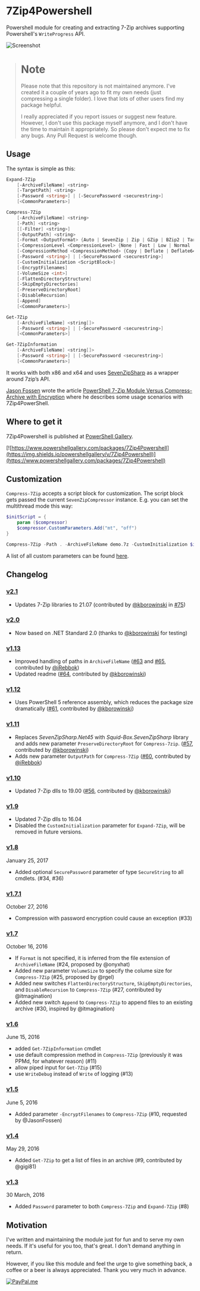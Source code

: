 # 7Zip4Powershell

Powershell module for creating and extracting 7-Zip archives supporting Powershell's `WriteProgress` API.

![Screenshot](https://raw.githubusercontent.com/thoemmi/7Zip4Powershell/master/Assets/compression.gif)


> # Note
> Please note that this repository is not maintained anymore. I've created it a couple
> of years ago to fit my own needs (just compressing a single folder). I love that lots
> of other users find my package helpful.
>
> I really appreciated if you report issues or suggest new feature. However,
> I don't use this package myself anymore, and I don't have the time to
> maintain it appropriately. So please don't expect me to fix any bugs. Any Pull
> Request is welcome though.

## Usage

The syntax is simple as this:

```powershell
Expand-7Zip
    [-ArchiveFileName] <string>
    [-TargetPath] <string>
    [-Password <string>] | [-SecurePassword <securestring>]
    [<CommonParameters>]

Compress-7Zip
    [-ArchiveFileName] <string>
    [-Path] <string>
    [[-Filter] <string>]
    [-OutputPath] <string>
    [-Format <OutputFormat> {Auto | SevenZip | Zip | GZip | BZip2 | Tar | XZ}]
    [-CompressionLevel <CompressionLevel> {None | Fast | Low | Normal | High | Ultra}]
    [-CompressionMethod <CompressionMethod> {Copy | Deflate | Deflate64 | BZip2 | Lzma | Lzma2 | Ppmd | Default}]
    [-Password <string>] | [-SecurePassword <securestring>]
    [-CustomInitialization <ScriptBlock>]
    [-EncryptFilenames]
    [-VolumeSize <int>]
    [-FlattenDirectoryStructure]
    [-SkipEmptyDirectories]
    [-PreserveDirectoryRoot]
    [-DisableRecursion]
    [-Append]
    [<CommonParameters>]

Get-7Zip
    [-ArchiveFileName] <string[]>
    [-Password <string>] | [-SecurePassword <securestring>]
    [<CommonParameters>]

Get-7ZipInformation
    [-ArchiveFileName] <string[]>
    [-Password <string>] | [-SecurePassword <securestring>]
    [<CommonParameters>]
```

It works with both x86 and x64 and uses [SevenZipSharp](https://sevenzipsharp.codeplex.com/) as a wrapper around 7zip’s API.

[Jason Fossen](https://github.com/JasonFossen) wrote the article [PowerShell 7-Zip Module Versus Compress-Archive with Encryption](https://cyber-defense.sans.org/blog/2016/06/06/powershell-7-zip-compress-archive-encryption)
where he describes some usage scenarios with 7Zip4PowerShell.

## Where to get it

7Zip4Powershell is published at [PowerShell Gallery](https://www.powershellgallery.com/packages/7Zip4Powershell).


[![https://www.powershellgallery.com/packages/7Zip4Powershell](https://img.shields.io/powershellgallery/v/7Zip4Powershell)](https://www.powershellgallery.com/packages/7Zip4Powershell)

## Customization

`Compress-7Zip` accepts a script block for customization. The script block gets passed the current
`SevenZipCompressor` instance. E.g. you can set the multithread mode this way:

```powershell
$initScript = {
    param ($compressor)
    $compressor.CustomParameters.Add("mt", "off")
}

Compress-7Zip -Path . -ArchiveFileName demo.7z -CustomInitialization $initScript
```

A list of all custom parameters can be found [here](https://sevenzip.osdn.jp/chm/cmdline/switches/method.htm).

## Changelog

### [v2.1](https://github.com/thoemmi/7Zip4Powershell/releases/tag/v2.1)

* Updates 7-Zip libraries to 21.07 (contributed by [@kborowinski](https://github.com/kborowinski) in [#75](https://github.com/thoemmi/7Zip4Powershell/pull/75))

### [v2.0](https://github.com/thoemmi/7Zip4Powershell/releases/tag/v2.0)

* Now based on .NET Standard 2.0 (thanks to [@kborowinski](https://github.com/kborowinski) for testing)

### [v1.13](https://github.com/thoemmi/7Zip4Powershell/releases/tag/v1.13)

* Improved handling of paths in `ArchiveFileName`
  ([#63](https://github.com/thoemmi/7Zip4Powershell/pull/63) and [#65](https://github.com/thoemmi/7Zip4Powershell/pull/65), contributed by [@iRebbok](https://github.com/iRebbok))
* Updated readme
  ([#64](https://github.com/thoemmi/7Zip4Powershell/pull/64), contributed by [@kborowinski](https://github.com/kborowinski))

### [v1.12](https://github.com/thoemmi/7Zip4Powershell/releases/tag/v1.12)

* Uses PowerShell 5 reference assembly, which reduces the package size dramatically
  ([#61](https://github.com/thoemmi/7Zip4Powershell/pull/61), contributed by [@kborowinski](https://github.com/kborowinski))

### [v1.11](https://github.com/thoemmi/7Zip4Powershell/releases/tag/v1.11)

* Replaces *SevenZipSharp.Net45* with *Squid-Box.SevenZipSharp* library and adds new parameter `PreserveDirectoryRoot` for `Compress-7zip`.
  ([#57](https://github.com/thoemmi/7Zip4Powershell/pull/57), contributed by [@kborowinski](https://github.com/kborowinski))
* Adds new parameter `OutputPath` for `Compress-7Zip`
  ([#60](https://github.com/thoemmi/7Zip4Powershell/pull/60), contributed by [@iRebbok](https://github.com/iRebbok))

### [v1.10](https://github.com/thoemmi/7Zip4Powershell/releases/tag/v1.10)

* Updated 7-Zip dlls to 19.00 ([#56](https://github.com/thoemmi/7Zip4Powershell/pull/56), contributed by [@kborowinski](https://github.com/kborowinski))

### [v1.9](https://github.com/thoemmi/7Zip4Powershell/releases/tag/v1.9)

* Updated 7-Zip dlls to 16.04
* Disabled the `CustomInitialization` parameter for `Expand-7Zip`, will be removed in future versions.

### [v1.8](https://github.com/thoemmi/7Zip4Powershell/releases/tag/v1.8)

January 25, 2017

* Added optional `SecurePassword` parameter of type `SecureString` to all cmdlets. (#34, #36)

### [v1.7.1](https://github.com/thoemmi/7Zip4Powershell/releases/tag/v1.7.1)

October 27, 2016

* Compression with password encryption could cause an exception (#33)

### [v1.7](https://github.com/thoemmi/7Zip4Powershell/releases/tag/v1.7)

October 16, 2016

* If `Format` is not specified, it is inferred from the file extension of `ArchiveFileName` (#24, proposed by @onyxhat)
* Added new parameter `VolumeSize` to specify the colume size for `Compress-7Zip` (#25, proposed by @rgel)
* Added new switches `FlattenDirectoryStructure`, `SkipEmptyDirectories`, and `DisableRecursion` to `Compress-7Zip` (#27, contributed by @itmagination)
* Added new switch `Append` to `Compress-7Zip` to append files to an existing archive (#30, inspired by @itmagination)

### [v1.6](https://github.com/thoemmi/7Zip4Powershell/releases/tag/v1.6)

June 15, 2016

* added `Get-7ZipInformation` cmdlet
* use default compression method in `Compress-7Zip` (previously it was PPMd, for whatever reason) (#11)
* allow piped input for `Get-7Zip` (#15)
* use `WriteDebug` instead of `Write` of logging (#13)

### [v1.5](https://github.com/thoemmi/7Zip4Powershell/releases/tag/v1.5)

June 5, 2016

* Added parameter `-EncryptFilenames` to `Compress-7Zip` (#10, requested by @JasonFossen)

### [v1.4](https://github.com/thoemmi/7Zip4Powershell/releases/tag/v1.4)

May 29, 2016

* Added `Get-7Zip` to get a list of files in an archive (#9, contributed by @gigi81)

### [v1.3](https://github.com/thoemmi/7Zip4Powershell/releases/tag/v1.3)

30 March, 2016

* Added `Password` parameter to both `Compress-7Zip` and `Expand-7Zip` (#8)

## Motivation

I've written and maintaining the module just for fun and to serve my own needs. If
it's useful for you too, that's great. I don't demand anything in return.

However, if you like this module and feel the urge to give something back, a coffee
or a beer is always appreciated. Thank you very much in advance.

[![PayPal.me](https://img.shields.io/badge/PayPal-me-blue.svg?maxAge=2592000)](https://www.paypal.me/ThomasFreudenberg)
